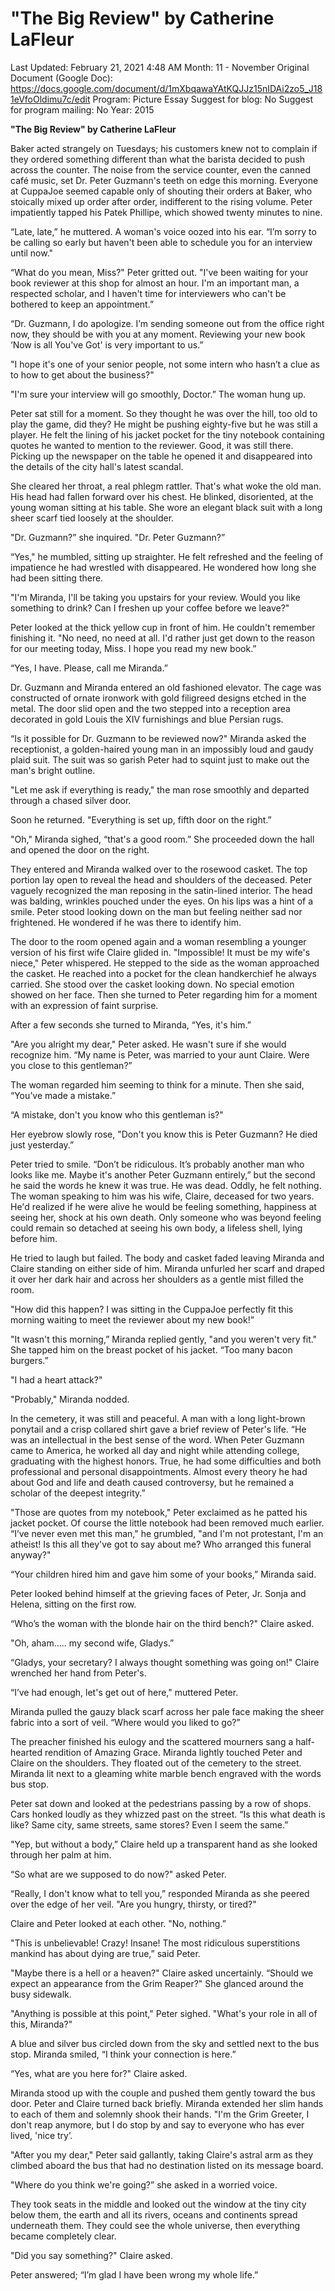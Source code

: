 # "The Big Review" by Catherine LaFleur

Last Updated: February 21, 2021 4:48 AM
Month: 11 - November
Original Document (Google Doc): https://docs.google.com/document/d/1mXbqawaYAtKQJJz15nIDAi2zo5_J181eVfoOldimu7c/edit
Program: Picture Essay
Suggest for blog: No
Suggest for program mailing: No
Year: 2015

**"The Big Review" by Catherine LaFleur**

Baker acted strangely on Tuesdays; his customers knew not to complain if they ordered something different than what the barista decided to push across the counter. The noise from the service counter, even the canned café music, set Dr. Peter Guzmann's teeth on edge this morning. Everyone at CuppaJoe seemed capable only of shouting their orders at Baker, who stoically mixed up order after order, indifferent to the rising volume. Peter impatiently tapped his Patek Phillipe, which showed twenty minutes to nine.

“Late, late,” he muttered. A woman's voice oozed into his ear. “I’m sorry to be calling so early but haven't been able to schedule you for an interview until now."

“What do you mean, Miss?" Peter gritted out. "I've been waiting for your book reviewer at this shop for almost an hour. I'm an important man, a respected scholar, and I haven't time for interviewers who can't be bothered to keep an appointment.”

“Dr. Guzmann, I do apologize. I’m sending someone out from the office right now, they should be with you at any moment. Reviewing your new book ‘Now is all You've Got' is very important to us.”

"I hope it's one of your senior people, not some intern who hasn’t a clue as to how to get about the business?"

"I'm sure your interview will go smoothly, Doctor.” The woman hung up.

Peter sat still for a moment. So they thought he was over the hill, too old to play the game, did they? He might be pushing eighty-five but he was still a player. He felt the lining of his jacket pocket for the tiny notebook containing quotes he wanted to mention to the reviewer. Good, it was still there. Picking up the newspaper on the table he opened it and disappeared into the details of the city hall's latest scandal.

She cleared her throat, a real phlegm rattler. That's what woke the old man. His head had fallen forward over his chest. He blinked, disoriented, at the young woman sitting at his table. She wore an elegant black suit with a long sheer scarf tied loosely at the shoulder.

"Dr. Guzmann?” she inquired. "Dr. Peter Guzmann?”

“Yes," he mumbled, sitting up straighter. He felt refreshed and the feeling of impatience he had wrestled with disappeared. He wondered how long she had been sitting there.

"I'm Miranda, I'll be taking you upstairs for your review. Would you like something to drink? Can I freshen up your coffee before we leave?"

Peter looked at the thick yellow cup in front of him. He couldn't remember finishing it. "No need, no need at all. I'd rather just get down to the reason for our meeting today, Miss. I hope you read my new book.”

“Yes, I have. Please, call me Miranda.”

Dr. Guzmann and Miranda entered an old fashioned elevator. The cage was constructed of ornate ironwork with gold filigreed designs etched in the metal. The door slid open and the two stepped into a reception area decorated in gold Louis the XIV furnishings and blue Persian rugs.

“Is it possible for Dr. Guzmann to be reviewed now?" Miranda asked the receptionist, a golden-haired young man in an impossibly loud and gaudy plaid suit. The suit was so garish Peter had to squint just to make out the man's bright outline.

"Let me ask if everything is ready," the man rose smoothly and departed through a chased silver door.

Soon he returned. "Everything is set up, fifth door on the right.”

"Oh," Miranda sighed, “that's a good room.” She proceeded down the hall and opened the door on the right.

They entered and Miranda walked over to the rosewood casket. The top portion lay open to reveal the head and shoulders of the deceased. Peter vaguely recognized the man reposing in the satin-lined interior. The head was balding, wrinkles pouched under the eyes. On his lips was a hint of a smile. Peter stood looking down on the man but feeling neither sad nor frightened. He wondered if he was there to identify him.

The door to the room opened again and a woman resembling a younger version of his first wife Claire glided in. "Impossible! It must be my wife's niece," Peter whispered. He stepped to the side as the woman approached the casket. He reached into a pocket for the clean handkerchief he always carried. She stood over the casket looking down. No special emotion showed on her face. Then she turned to Peter regarding him for a moment with an expression of faint surprise.

After a few seconds she turned to Miranda, “Yes, it's him.”

"Are you alright my dear," Peter asked. He wasn't sure if she would recognize him. “My name is Peter, was married to your aunt Claire. Were you close to this gentleman?”

The woman regarded him seeming to think for a minute. Then she said, “You’ve made a mistake.”

“A mistake, don't you know who this gentleman is?"

Her eyebrow slowly rose, "Don't you know this is Peter Guzmann? He died just yesterday.”

Peter tried to smile. “Don’t be ridiculous. It’s probably another man who looks like me. Maybe it's another Peter Guzmann entirely,” but the second he said the words he knew it was true. He was dead. Oddly, he felt nothing. The woman speaking to him was his wife, Claire, deceased for two years. He'd realized if he were alive he would be feeling something, happiness at seeing her, shock at his own death. Only someone who was beyond feeling could remain so detached at seeing his own body, a lifeless shell, lying before him.

He tried to laugh but failed. The body and casket faded leaving Miranda and Claire standing on either side of him. Miranda unfurled her scarf and draped it over her dark hair and across her shoulders as a gentle mist filled the room.

"How did this happen? I was sitting in the CuppaJoe perfectly fit this morning waiting to meet the reviewer about my new book!”

"It wasn't this morning,” Miranda replied gently, "and you weren't very fit." She tapped him on the breast pocket of his jacket. “Too many bacon burgers.”

"I had a heart attack?"

"Probably," Miranda nodded.

In the cemetery, it was still and peaceful. A man with a long light-brown ponytail and a crisp collared shirt gave a brief review of Peter's life. “He was an intellectual in the best sense of the word. When Peter Guzmann came to America, he worked all day and night while attending college, graduating with the highest honors. True, he had some difficulties and both professional and personal disappointments. Almost every theory he had about God and life and death caused controversy, but he remained a scholar of the deepest integrity.”

"Those are quotes from my notebook," Peter exclaimed as he patted his jacket pocket. Of course the little notebook had been removed much earlier. “I’ve never even met this man," he grumbled, "and I'm not protestant, I'm an atheist! Is this all they've got to say about me? Who arranged this funeral anyway?"

“Your children hired him and gave him some of your books,” Miranda said.

Peter looked behind himself at the grieving faces of Peter, Jr. Sonja and Helena, sitting on the first row.

“Who’s the woman with the blonde hair on the third bench?" Claire asked.

"Oh, aham..... my second wife, Gladys.”

“Gladys, your secretary? I always thought something was going on!" Claire wrenched her hand from Peter's.

“I’ve had enough, let's get out of here," muttered Peter.

Miranda pulled the gauzy black scarf across her pale face making the sheer fabric into a sort of veil. “Where would you liked to go?”

The preacher finished his eulogy and the scattered mourners sang a half-hearted rendition of Amazing Grace. Miranda lightly touched Peter and Claire on the shoulders. They floated out of the cemetery to the street. Miranda lit next to a gleaming white marble bench engraved with the words bus stop.

Peter sat down and looked at the pedestrians passing by a row of shops. Cars honked loudly as they whizzed past on the street. “Is this what death is like? Same city, same streets, same stores? Even I seem the same.”

"Yep, but without a body,” Claire held up a transparent hand as she looked through her palm at him.

“So what are we supposed to do now?" asked Peter.

“Really, I don't know what to tell you,” responded Miranda as she peered over the edge of her veil. "Are you hungry, thirsty, or tired?"

Claire and Peter looked at each other. "No, nothing.”

"This is unbelievable! Crazy! Insane! The most ridiculous superstitions mankind has about dying are true,” said Peter.

"Maybe there is a hell or a heaven?" Claire asked uncertainly. “Should we expect an appearance from the Grim Reaper?" She glanced around the busy sidewalk.

"Anything is possible at this point," Peter sighed. "What's your role in all of this, Miranda?"

A blue and silver bus circled down from the sky and settled next to the bus stop. Miranda smiled, “I think your connection is here.”

“Yes, what are you here for?" Claire asked.

Miranda stood up with the couple and pushed them gently toward the bus door. Peter and Claire turned back briefly. Miranda extended her slim hands to each of them and solemnly shook their hands. "I'm the Grim Greeter, I don't reap anymore, but I do stop by and say to everyone who has ever lived, 'nice try’.

"After you my dear," Peter said gallantly, taking Claire's astral arm as they climbed aboard the bus that had no destination listed on its message board.

"Where do you think we're going?” she asked in a worried voice.

They took seats in the middle and looked out the window at the tiny city below them, the earth and all its rivers, oceans and continents spread underneath them. They could see the whole universe, then everything became completely clear.

"Did you say something?" Claire asked.

Peter answered; “I’m glad I have been wrong my whole life.”